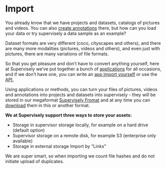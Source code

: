 # Import 
You already know that we have projects and datasets, catalogs of pictures and videos. You can also [create annotations](../../../labeling/images/README.md) there, but how can you load your data or try supervisely a data sample as an example?

Dataset formats are very different (coco, cityscapes and others), and there are many more modalities (pictures, videos and others), and even just with pictures, there are many variations of file formats.

So that you get pleasure and don’t have to convert anything yourself, here at Supervisely we’ve put together a bunch of [applications](https://app.supervisely.com/ecosystem/import) for all occasions, and if we don’t have one, you can write an [app import yourself](https://developer.supervisely.com/) or use the [API.](https://api.docs.supervisely.com/)

Using applications or methods, you can turn your files of pictures, videos and annotations into projects and datasets into supervisely - they will be stored in our megaformat [Supervisely Fromat](../../Annotation-JSON-format/00_ann_format_navi.md) and at any time you can [download](../export/export.md)    them in this or another format.

**We at Supervisely support three ways to store your assets:**
- Storage in supervisor storage locally, for example on a hard drive (default option)
- Supervisor storage on a remote disk, for example S3 (enterprise only available)
- Storage in external storage Import by “Links”

We are super smart, so when importing we count file hashes and do not initiate upload of duplicates.